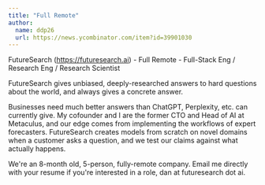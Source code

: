 ```yaml
---
title: "Full Remote"
author:
  name: ddp26
  url: https://news.ycombinator.com/item?id=39901030
---
```

FutureSearch (<a href="https:&#x2F;&#x2F;futuresearch.ai" rel="nofollow">https:&#x2F;&#x2F;futuresearch.ai</a>) - Full Remote - Full-Stack Eng &#x2F; Research Eng &#x2F; Research Scientist

FutureSearch gives unbiased, deeply-researched answers to hard questions about the world, and always gives a concrete answer.

Businesses need much better answers than ChatGPT, Perplexity, etc. can currently give. My cofounder and I are the former CTO and Head of AI at Metaculus, and our  edge comes from implementing the workflows of expert forecasters. FutureSearch creates models from scratch on novel domains when a customer asks a question, and we test our claims against what actually happens.

We&#x27;re an 8-month old, 5-person, fully-remote company. Email me directly with your resume if you&#x27;re interested in a role, dan at futuresearch dot ai.
